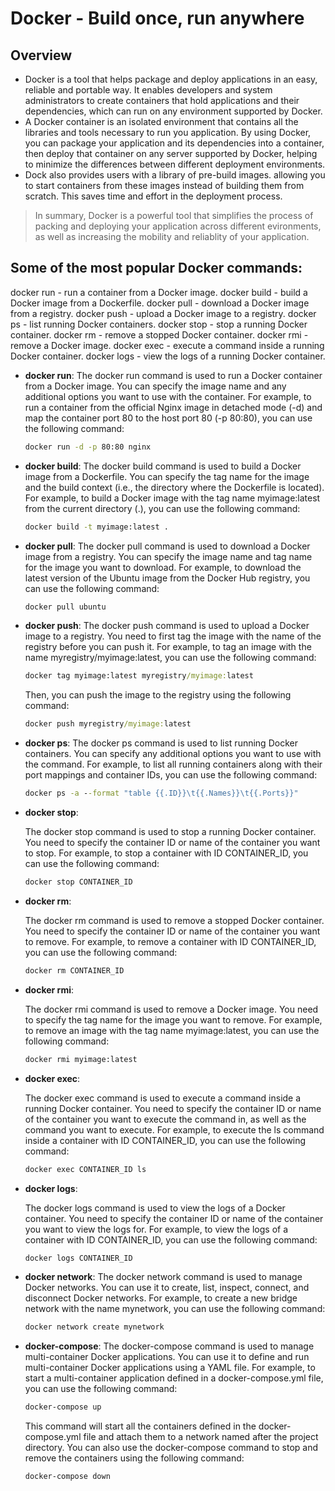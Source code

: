 # Docker - Build once, run anywhere

## Overview

- Docker is a tool that helps package and deploy applications in an easy, reliable and portable way. It enables developers and system administrators to create containers that hold applications and their dependencies, which can run on any environment supported by Docker.
- A Docker container is an isolated environment that contains all the libraries and tools necessary to run you application. By using Docker, you can package your application and its dependencies into a container, then deploy that container on any server supported by Docker, helping to minimize the differences between different deployment environments.
- Dock also provides users with a library of pre-build images. allowing you to start containers from these images instead of building them from scratch. This saves time and effort in the deployment process.

> In summary, Docker is a powerful tool that simplifies the process of packing and deploying your application across different evironments, as well as increasing the mobility and reliablity of your application.

## Some of the most popular Docker commands:

docker run - run a container from a Docker image.
docker build - build a Docker image from a Dockerfile.
docker pull - download a Docker image from a registry.
docker push - upload a Docker image to a registry.
docker ps - list running Docker containers.
docker stop - stop a running Docker container.
docker rm - remove a stopped Docker container.
docker rmi - remove a Docker image.
docker exec - execute a command inside a running Docker container.
docker logs - view the logs of a running Docker container.

- **docker run**:
  The docker run command is used to run a Docker container from a Docker image. You can specify the image name and any additional options you want to use with the container. For example, to run a container from the official Nginx image in detached mode (-d) and map the container port 80 to the host port 80 (-p 80:80), you can use the following command:

  ```cmd
  docker run -d -p 80:80 nginx
  ```

- **docker build**:
  The docker build command is used to build a Docker image from a Dockerfile. You can specify the tag name for the image and the build context (i.e., the directory where the Dockerfile is located). For example, to build a Docker image with the tag name myimage:latest from the current directory (.), you can use the following command:

  ```cmd
  docker build -t myimage:latest .
  ```

- **docker pull**:
  The docker pull command is used to download a Docker image from a registry. You can specify the image name and tag name for the image you want to download. For example, to download the latest version of the Ubuntu image from the Docker Hub registry, you can use the following command:

  ```cmd
  docker pull ubuntu
  ```

- **docker push**:
  The docker push command is used to upload a Docker image to a registry. You need to first tag the image with the name of the registry before you can push it. For example, to tag an image with the name myregistry/myimage:latest, you can use the following command:

  ```cmd
  docker tag myimage:latest myregistry/myimage:latest
  ```

  Then, you can push the image to the registry using the following command:

  ```cmd
  docker push myregistry/myimage:latest
  ```

- **docker ps**:
  The docker ps command is used to list running Docker containers. You can specify any additional options you want to use with the command. For example, to list all running containers along with their port mappings and container IDs, you can use the following command:

  ```cmd
  docker ps -a --format "table {{.ID}}\t{{.Names}}\t{{.Ports}}"
  ```

- **docker stop**:

  The docker stop command is used to stop a running Docker container. You need to specify the container ID or name of the container you want to stop. For example, to stop a container with ID CONTAINER_ID, you can use the following command:

  ```cmd
  docker stop CONTAINER_ID
  ```

- **docker rm**:

  The docker rm command is used to remove a stopped Docker container. You need to specify the container ID or name of the container you want to remove. For example, to remove a container with ID CONTAINER_ID, you can use the following command:

  ```cmd
  docker rm CONTAINER_ID
  ```

- **docker rmi**:

  The docker rmi command is used to remove a Docker image. You need to specify the tag name for the image you want to remove. For example, to remove an image with the tag name myimage:latest, you can use the following command:

  ```cmd
  docker rmi myimage:latest
  ```

- **docker exec**:

  The docker exec command is used to execute a command inside a running Docker container. You need to specify the container ID or name of the container you want to execute the command in, as well as the command you want to execute. For example, to execute the ls command inside a container with ID CONTAINER_ID, you can use the following command:

  ```cmd
  docker exec CONTAINER_ID ls
  ```

- **docker logs**:

  The docker logs command is used to view the logs of a Docker container. You need to specify the container ID or name of the container you want to view the logs for. For example, to view the logs of a container with ID CONTAINER_ID, you can use the following command:

  ```cmd
  docker logs CONTAINER_ID
  ```

- **docker network**:
  The docker network command is used to manage Docker networks. You can use it to create, list, inspect, connect, and disconnect Docker networks. For example, to create a new bridge network with the name mynetwork, you can use the following command:

  ```cmd
  docker network create mynetwork
  ```

- **docker-compose**:
  The docker-compose command is used to manage multi-container Docker applications. You can use it to define and run multi-container Docker applications using a YAML file. For example, to start a multi-container application defined in a docker-compose.yml file, you can use the following command:

  ```cmd
  docker-compose up
  ```

  This command will start all the containers defined in the docker-compose.yml file and attach them to a network named after the project directory. You can also use the docker-compose command to stop and remove the containers using the following command:

  ```cmd
  docker-compose down
  ```
